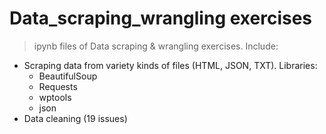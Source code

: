 # Data_scraping_wrangling exercises
> ipynb files of Data scraping & wrangling exercises. Include:

- Scraping data from variety kinds of files (HTML, JSON, TXT). Libraries:
  + BeautifulSoup
  + Requests
  + wptools
  + json
- Data cleaning (19 issues)
